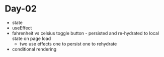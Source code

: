 # Day-02

- state
- useEffect
- fahrenheit vs celsius toggle button - persisted and re-hydrated to local state on page load
  - two use effects one to persist one to rehydrate
- conditional rendering
